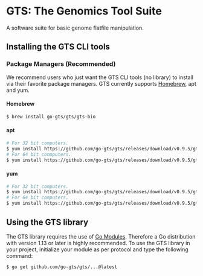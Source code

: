 # GTS: The Genomics Tool Suite
A software suite for basic genome flatfile manipulation.

## Installing the GTS CLI tools
### Package Managers (Recommended)
We recommend users who just want the GTS CLI tools (no library) to install via their favorite package managers.
GTS currently supports [Homebrew](https://brew.sh), apt and yum.

#### Homebrew
```sh
$ brew install go-gts/gts/gts-bio
```

#### apt
```sh
# For 32 bit computers.
$ yum install https://github.com/go-gts/gts/releases/download/v0.9.5/gts_0.9.5_linux_386.deb
# For 64 bit conmputers.
$ yum install https://github.com/go-gts/gts/releases/download/v0.9.5/gts_0.9.5_linux_amd64.deb
```

#### yum
```sh
# For 32 bit computers.
$ yum install https://github.com/go-gts/gts/releases/download/v0.9.5/gts_0.9.5_linux_386.rpm
# For 64 bit computers.
$ yum install https://github.com/go-gts/gts/releases/download/v0.9.5/gts_0.9.5_linux_amd64.rpm
```

## Using the GTS library
The GTS library requires the use of [Go Modules](https://blog.golang.org/using-go-modules). Therefore a Go distribution with version 1.13 or later is highly recommended. To use the GTS library in your project, initialize your module as per protocol and type the following command:

```sh
$ go get github.com/go-gts/gts/...@latest
```
